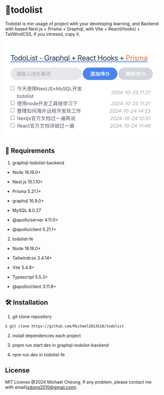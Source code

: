 # 🚀todolist
Todolist is min usage of project with your developing learning, and Backend with based Nest.js + Prisma + Graphql, with Vite + React(Hooks) + TailWindCSS, If you intresed, copy it.

![todolist-screenshot](./screenshot/todolist-screenshot.png)

## 🌈 Requirements
1. graphql-todolist-backend

- Node 18.16.0+

- Nest.js 10.1.10+

- Prisma 5.21.1+

- graphql 16.9.0+

- MySQL 8.0.27

- @apollo/server 4.11.0+

- @apollo/client 5.21.1+

2. todolist-fe

- Node 18.16.0+

- Tailwindcss 3.4.14+

- Vite 5.4.8+

- Typescript 5.5.3+

- @apollo/client 3.11.8+


## 🛠 Installation
1. git clone repository

```bash
$ git clone https://github.com/Michael2013518/todolist

```

2. install dependencies each project

3. pnpm run start:dev in graphql-todolist-backend

4. npm run dev in todolist-fe

## License

MIT License @2024 Michael Cheung, If any problem, please contact me with email(zdong2010@gmail.com).


